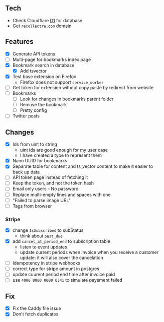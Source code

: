 ## Tech
- Check Cloudflare [D1](https://developers.cloudflare.com/d1/) for database
- Get `recollectra.com` domain

## Features
- [x] Generate API  tokens
- [ ] Multi-page for bookmarks index page
- [x] Bookmark search in database
    - [x] Add tsvector
- [x] Test base extension on Firefox
    - Firefox does not support `service_worker`
- [ ] Get token for extension without copy paste by redirect from website
- [ ] Bookmarks
    - [ ] Look for changes in bookmarks parent folder
    - [ ] Remove the bookmark
    - [ ] Pretty config
- [ ] Twitter posts

## Changes
- [x] Ids from uint to string
    - uint ids are good enough for my user case
    - I have created a type to represent them
- [x] Nano UUID for bookmarks
- [x] Separate table for content and ts_vector content to make it easier to back up data
- [ ] API token page instead of fetching it
- [ ] Keep the token, and not the token hash
- [ ] Email only users - No password
- [ ] Replace multi-empty lines and spaces with one
- [ ] "Failed to parse image URL"
- [ ] Tags from browser

### Stripe
- [x] change `IsSubscribed` to subStatus
    - think about `past_due`
- [x] add `cancel_at_period_end` to subscription table
    - listen to event updates
    - update current periods when invoice when you receive a customer update: it will also cover the cancelation
- [ ] Idempotency in stripe webhooks
- [ ] correct type for stripe amount in postgres
- [ ] update cuurent period end time after invoice paid
- [ ] use `4000 0000 0000 0341` to simulate payement failed

## Fix
- [x] Fix the Caddy file issue
- [x] Don't fetch duplicates
